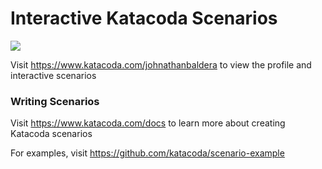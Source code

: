 # Interactive Katacoda Scenarios

[![](http://shields.katacoda.com/katacoda/johnathanbaldera/count.svg)](https://www.katacoda.com/johnathanbaldera "Get your profile on Katacoda.com")

Visit https://www.katacoda.com/johnathanbaldera to view the profile and interactive scenarios

### Writing Scenarios
Visit https://www.katacoda.com/docs to learn more about creating Katacoda scenarios

For examples, visit https://github.com/katacoda/scenario-example
